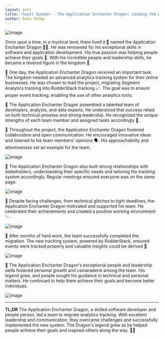 ```yaml
---
layout: post
title: "Guest Speaker - The Application Enchanter Dragon: Leading the Way to Analytical Success"
author: Data Sheep
--- 
```


![image](/assets/images/dragon-0.jpeg)

Once upon a time, in a mystical land, there lived a 🐉 named the Application Enchanter Dragon 🧙‍♂️. He was renowned for his exceptional skills in software and application development. His true passion was helping people achieve their goals 🎯. With his incredible people and leadership skills, he became a revered figure in the kingdom 👑.

📅 One day, the Application Enchanter Dragon received an important task. The kingdom needed an advanced analytics tracking system for their online businesses. He was chosen to lead the project, migrating Segment Analytics tracking into RudderStack tracking 📈. The goal was to ensure proper event tracking, enabling the use of other analytics tools.

🤝 The Application Enchanter Dragon assembled a talented team of developers, analysts, and data experts. He understood that success relied on both technical prowess and strong leadership. He recognized the unique strengths of each team member and assigned tasks accordingly 💪.

🌟 Throughout the project, the Application Enchanter Dragon fostered collaboration and open communication. He encouraged innovative ideas and listened to his team members' opinions 🗣️. His approachability and attentiveness set an example for the team.

![image](/assets/images/dragon-1.jpeg)

🤝 The Application Enchanter Dragon also built strong relationships with stakeholders, understanding their specific needs and tailoring the tracking system accordingly. Regular meetings ensured everyone was on the same page.

![image](/assets/images/dragon-2.jpeg)

💼 Despite facing challenges, from technical glitches to tight deadlines, the Application Enchanter Dragon motivated and supported his team. He celebrated their achievements and created a positive working environment ✨.

![image](/assets/images/dragon-3.jpeg)

🚀 After months of hard work, the team successfully completed the migration. The new tracking system, powered by RudderStack, ensured events were tracked properly and valuable insights could be derived 🎉.

![image](/assets/images/dragon-4.jpeg)

🐉 The Application Enchanter Dragon's exceptional people and leadership skills fostered personal growth and camaraderie among the team. His legend grew, and people sought his guidance in technical and personal matters. He continued to help them achieve their goals and become better individuals.

![image](/assets/images/dragon-5.jpeg)

---
**TL;DR**
The Application Enchanter Dragon, a skilled software developer and people person, led a team to migrate analytics tracking. With excellent leadership and communication, they overcame challenges and successfully implemented the new system. The Dragon's legend grew as he helped people achieve their goals and inspired others along the way. 🐉✨
